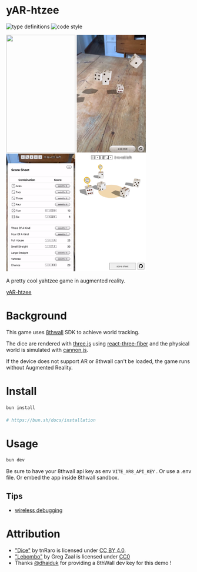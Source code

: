 # yAR-htzee

![type definitions](https://img.shields.io/npm/types/typescript?style=flat-square)
![code style](https://img.shields.io/badge/code_style-prettier-ff69b4.svg?style=flat-square)

<div>
<a href="https://platane.github.io/yAR-htzee/game.mp4"><img width="188" height="320" src="./doc/game.gif"></a>
<img width="188" height="320" src="./doc/ar-throw.jpg">
<img width="188" height="320" src="./doc/ar-scoresheet.jpg">
<img width="188" height="320" src="./doc/desktop-pick.jpg">
</div>

A pretty cool yahtzee game in augmented reality.

[yAR-htzee](https://platane.github.io/yAR-htzee)

# Background

This game uses [8thwall](https://www.8thwall.com/products-web#world-tracking) SDK to achieve world tracking.

The dice are rendered with [three.js](https://github.com/mrdoob/three.js) using [react-three-fiber](https://github.com/pmndrs/react-three-fiber) and the physical world is simulated with [cannon.js](https://github.com/schteppe/cannon.js).

If the device does not support AR or 8thwall can't be loaded, the game runs without Augmented Reality.

# Install

```sh
bun install

# https://bun.sh/docs/installation
```

# Usage

```sh
bun dev
```

Be sure to have your 8thwall api key as env `VITE_XR8_API_KEY` . Or use a .env file. Or embed the app inside 8thwall sandbox.

## Tips

- [wireless debugging](https://medium.com/android-news/wireless-debugging-through-adb-in-android-using-wifi-965f7edd163a)

# Attribution

- ["Dice"](https://skfb.ly/6RtsC) by tnRaro is licensed under [CC BY 4.0](http://creativecommons.org/licenses/by/4.0/).
- ["Lebombo"](https://hdrihaven.com/hdri/?c=indoor&h=lebombo) by Greg Zaal is licensed under [CC0](https://creativecommons.org/share-your-work/public-domain/cc0/)
- Thanks [@dhaiduk](https://github.com/dhaiduk) for providing a 8thWall dev key for this demo !
